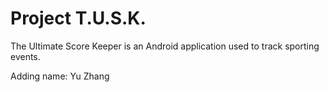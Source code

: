 Project T.U.S.K.
================

The Ultimate Score Keeper is an Android application used to track sporting events.

Adding name: Yu Zhang
